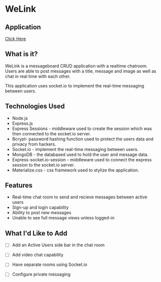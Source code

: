 # WeLink



## Application
[Click Here](https://epic-jackson-af0413.netlify.app/#)


## What is it?

WeLink is a messageboard CRUD application with a realtime chatroom. Users are able to post messages with a title, message and image as well as chat in real time with each other. 

This application uses socket.io to implement the real-time messaging between users.


## Technologies Used

* Node.js
* Express.js
* Express Sessions - middleware used to create the session which was then connected to the socket.io server.
* Bcrypt- password hashing function used to protect the users data and privacy from hackers.
* Socket.io - implement the real-time messaging between users.
* MongoDB - the databased used to hold the user and message data.
* Express-socket.io-session - middleware used to connect the express session to the socket.io server.
* Materialize.css - css framework used to stylize the application.



## Features
* Real-time chat room to send and recieve messages between active users
* Sign-up and login capability
* Ability to post new messages
* Unable to see full message views unless logged-in



## What I'd Like to Add 
- [ ] Add an Active Users side bar in the chat room
- [ ] Add video chat capability
- [ ] Have separate rooms using Socket.io
- [ ] Configure private messaging




